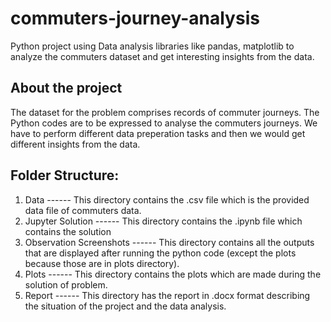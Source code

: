 # commuters-journey-analysis
Python project using Data analysis libraries like pandas, matplotlib to analyze the commuters dataset and get interesting insights from the data.

## About the project

The dataset for the problem comprises records of commuter journeys. The Python codes are to be expressed to analyse the commuters journeys. We have to perform different data preperation tasks and then we would get different insights from the data.

## Folder Structure:

1. Data                       ------ This directory contains the .csv file which is the provided data file of commuters data.
2. Jupyter Solution           ------ This directory contains the .ipynb file which contains the solution
3. Observation Screenshots    ------ This directory contains all the outputs that are displayed after running the python code (except the plots because those are in plots directory).
4. Plots 	                    ------ This directory contains the plots which are made during the solution of problem.
5. Report 	                  ------ This directory has the report in .docx format describing the situation of the project and the data analysis.

